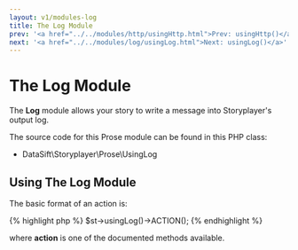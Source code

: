 ```yaml
---
layout: v1/modules-log
title: The Log Module
prev: '<a href="../../modules/http/usingHttp.html">Prev: usingHttp()</a>'
next: '<a href="../../modules/log/usingLog.html">Next: usingLog()</a>'
---
```


# The Log Module

The __Log__ module allows your story to write a message into Storyplayer's output log.

The source code for this Prose module can be found in this PHP class:

* DataSift\Storyplayer\Prose\UsingLog

## Using The Log Module

The basic format of an action is:

{% highlight php %}
$st->usingLog()->ACTION();
{% endhighlight %}

where __action__ is one of the documented methods available.